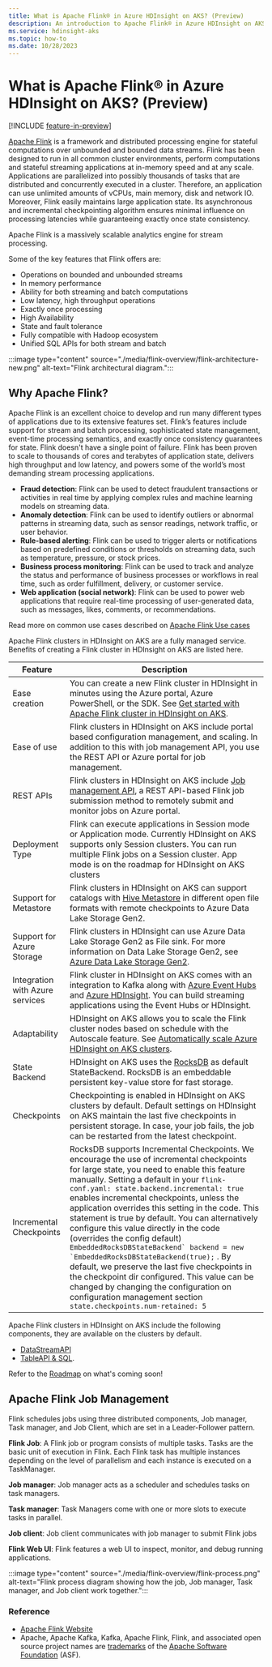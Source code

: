 ```yaml
---
title: What is Apache Flink® in Azure HDInsight on AKS? (Preview)
description: An introduction to Apache Flink® in Azure HDInsight on AKS.
ms.service: hdinsight-aks
ms.topic: how-to
ms.date: 10/28/2023
---
```


# What is Apache Flink® in Azure HDInsight on AKS? (Preview)

[!INCLUDE [feature-in-preview](../includes/feature-in-preview.md)]

[Apache Flink](https://flink.apache.org/) is a framework and distributed processing engine for stateful computations over unbounded and bounded data streams. Flink has been designed to run in all common cluster environments, perform computations and stateful streaming applications at in-memory speed and at any scale. Applications are parallelized into possibly thousands of tasks that are distributed and concurrently executed in a cluster. Therefore, an application can use unlimited amounts of vCPUs, main memory, disk and network IO. Moreover, Flink easily maintains large application state. Its asynchronous and incremental checkpointing algorithm ensures minimal influence on processing latencies while guaranteeing exactly once state consistency.

Apache Flink is a massively scalable analytics engine for stream processing. 

Some of the key features that Flink offers are:

- Operations on bounded and unbounded streams
- In memory performance
- Ability for both streaming and batch computations
- Low latency, high throughput operations
- Exactly once processing
- High Availability
- State and fault tolerance
- Fully compatible with Hadoop ecosystem
- Unified SQL APIs for both stream and batch

:::image type="content" source="./media/flink-overview/flink-architecture-new.png" alt-text="Flink architectural diagram.":::

## Why Apache Flink?

Apache Flink is an excellent choice to develop and run many different types of applications due to its extensive features set. Flink’s features include support for stream and batch processing, sophisticated state management, event-time processing semantics, and exactly once consistency guarantees for state.  Flink doesn't have a single point of failure. Flink has been proven to scale to thousands of cores and terabytes of application state, delivers high throughput and low latency, and powers some of the world’s most demanding stream processing applications.

- **Fraud detection**: Flink can be used to detect fraudulent transactions or activities in real time by applying complex rules and machine learning models on streaming data.
- **Anomaly detection**: Flink can be used to identify outliers or abnormal patterns in streaming data, such as sensor readings, network traffic, or user behavior. 
- **Rule-based alerting**: Flink can be used to trigger alerts or notifications based on predefined conditions or thresholds on streaming data, such as temperature, pressure, or stock prices.
- **Business process monitoring**: Flink can be used to track and analyze the status and performance of business processes or workflows in real time, such as order fulfillment, delivery, or customer service.
- **Web application (social network)**: Flink can be used to power web applications that require real-time processing of user-generated data, such as messages, likes, comments, or recommendations.
  
Read more on common use cases described on [Apache Flink Use cases](https://flink.apache.org/use-cases/#use-cases)

Apache Flink clusters in HDInsight on AKS are a fully managed service. Benefits of creating a Flink cluster in HDInsight on AKS are listed here.

| Feature | Description |
| --- | --- |
| Ease creation |You can create a new Flink cluster in HDInsight in minutes using the Azure portal, Azure PowerShell, or the SDK. See [Get started with Apache Flink cluster in HDInsight on AKS](flink-create-cluster-portal.md). |
| Ease of use | Flink clusters in HDInsight on AKS include portal based configuration management, and scaling. In addition to this with job management API, you use the REST API or Azure portal for job management.|
| REST APIs | Flink clusters in HDInsight on AKS include [Job management API](flink-job-management.md), a REST API-based Flink job submission method to remotely submit and monitor jobs on Azure portal.|
| Deployment Type | Flink can execute applications in Session mode or Application mode. Currently HDInsight on AKS supports only Session clusters. You can run multiple Flink jobs on a Session cluster. App mode is on the roadmap for HDInsight on AKS clusters| 
| Support for Metastore | Flink clusters in HDInsight on AKS can support catalogs with [Hive Metastore](hive-dialect-flink.md) in different open file formats with remote checkpoints to Azure Data Lake Storage Gen2.|
| Support for Azure Storage | Flink clusters in HDInsight can use Azure Data Lake Storage Gen2 as File sink. For more information on Data Lake Storage Gen2, see [Azure Data Lake Storage Gen2](../../storage/blobs/data-lake-storage-introduction.md).|
| Integration with Azure services | Flink cluster in HDInsight on AKS comes with an integration to Kafka along with [Azure Event Hubs](flink-how-to-setup-event-hub.md) and [Azure HDInsight](process-and-consume-data.md). You can build streaming applications using the Event Hubs or HDInsight. |
| Adaptability | HDInsight on AKS allows you to scale the Flink cluster nodes based on schedule with the Autoscale feature. See [Automatically scale Azure HDInsight on AKS clusters](../hdinsight-on-aks-autoscale-clusters.md). |
| State Backend | HDInsight on AKS uses the [RocksDB](http://rocksdb.org) as default StateBackend. RocksDB is an embeddable persistent key-value store for fast storage.|
| Checkpoints | Checkpointing is enabled in HDInsight on AKS clusters by default. Default settings on HDInsight on AKS maintain the last five checkpoints in persistent storage. In case, your job fails, the job can be restarted from the latest checkpoint.|
| Incremental Checkpoints | RocksDB supports Incremental Checkpoints. We encourage the use of incremental checkpoints for large state, you need to enable this feature manually. Setting a default in your `flink-conf.yaml: state.backend.incremental: true` enables incremental checkpoints, unless the application overrides this setting in the code. This statement is true by default. You can alternatively configure this value directly in the code (overrides the config default) ``EmbeddedRocksDBStateBackend` backend = new `EmbeddedRocksDBStateBackend(true);`` . By default, we preserve the last five checkpoints in the checkpoint dir configured.  This value can be changed by changing the configuration on configuration management section `state.checkpoints.num-retained: 5`|

Apache Flink clusters in HDInsight on AKS include the following components, they are available on the clusters by default.

* [DataStreamAPI](https://nightlies.apache.org/flink/flink-docs-release-1.17/docs/dev/datastream/overview/#what-is-a-datastream)
* [TableAPI & SQL](https://nightlies.apache.org/flink/flink-docs-release-1.17/docs/dev/table/overview/#table-api--sql). 

Refer to the [Roadmap](../whats-new.md#coming-soon) on what's coming soon!

## Apache Flink Job Management

Flink schedules jobs using three distributed components, Job manager, Task manager, and Job Client, which are set in a Leader-Follower pattern.  

**Flink Job**: A Flink job or program  consists of multiple tasks. Tasks are the basic unit of execution in Flink. Each Flink task has multiple instances depending on the level of parallelism and each instance is executed on a TaskManager. 

**Job manager**: Job manager acts as a scheduler and schedules tasks on task managers.

**Task manager**: Task Managers come with one or more slots to execute tasks in parallel.

**Job client**:  Job client communicates with job manager to submit Flink jobs

**Flink Web UI**: Flink features a web UI to inspect, monitor, and debug running applications. 

:::image type="content" source="./media/flink-overview/flink-process.png" alt-text="Flink process diagram showing how the job, Job manager, Task manager, and Job client work together.":::

### Reference

- [Apache Flink Website](https://flink.apache.org/)
- Apache, Apache Kafka, Kafka, Apache Flink, Flink, and associated open source project names are [trademarks](../trademarks.md) of the [Apache Software Foundation](https://www.apache.org/) (ASF).

